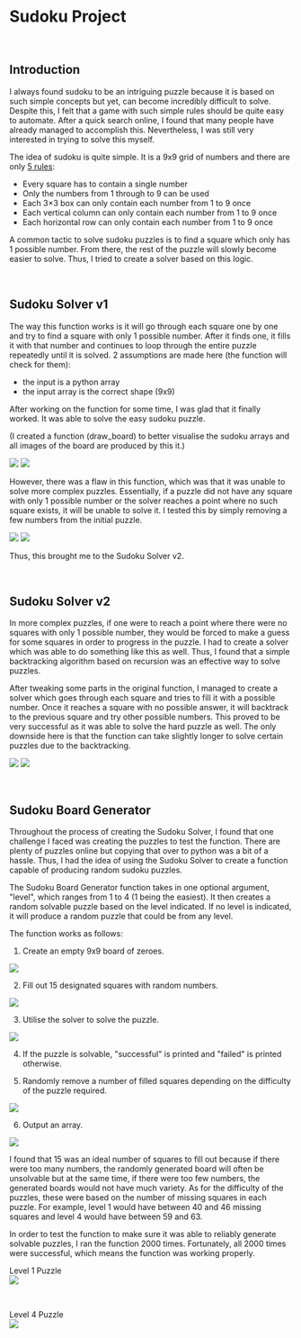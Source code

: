 # Sudoku Project

<br/>

## Introduction

I always found sudoku to be an intriguing puzzle because it is based on such simple concepts but yet, can become incredibly difficult to solve. Despite this, I felt that a game with such simple rules should be quite easy to automate. After a quick search online, I found that many people have already managed to accomplish this. Nevertheless, I was still very interested in trying to solve this myself. 

The idea of sudoku is quite simple. It is a 9x9 grid of numbers and there are only [5 rules](https://masteringsudoku.com/sudoku-rules-beginners/):

- Every square has to contain a single number
- Only the numbers from 1 through to 9 can be used
- Each 3×3 box can only contain each number from 1 to 9 once
- Each vertical column can only contain each number from 1 to 9 once
- Each horizontal row can only contain each number from 1 to 9 once

A common tactic to solve sudoku puzzles is to find a square which only has 1 possible number. From there, the rest of the puzzle will slowly become easier to solve. Thus, I tried to create a solver based on this logic.

<br/>

## Sudoku Solver v1

The way this function works is it will go through each square one by one and try to find a square with only 1 possible number. After it finds one, it fills it with that number and continues to loop through the entire puzzle repeatedly until it is solved. 2 assumptions are made here (the function will check for them):

- the input is a python array
- the input array is the correct shape (9x9)

After working on the function for some time, I was glad that it finally worked. It was able to solve the easy sudoku puzzle.

(I created a function (draw_board) to better visualise the sudoku arrays and all images of the board are produced by this it.)

<img src="Images/Easy%20Puzzle%20(unsolved).PNG">  <img src="Images/Easy%20Puzzle%20(solved).PNG">

However, there was a flaw in this function, which was that it was unable to solve more complex puzzles. Essentially, if a puzzle did not have any square with only 1 possible number or the solver reaches a point where no such square exists, it will be unable to solve it. I tested this by simply removing a few numbers from the initial puzzle.

<img src="Images/Hard%20Puzzle%20(unsolved).PNG">  <img src="Images/Hard%20Puzzle%20(failed).PNG">

Thus, this brought me to the Sudoku Solver v2.

<br/>

## Sudoku Solver v2

In more complex puzzles, if one were to reach a point where there were no squares with only 1 possible number, they would be forced to make a guess for some squares in order to progress in the puzzle. I had to create a solver which was able to do something like this as well. Thus, I found that a simple backtracking algorithm based on recursion was an effective way to solve puzzles.

After tweaking some parts in the original function, I managed to create a solver which goes through each square and tries to fill it with a possible number. Once it reaches a square with no possible answer, it will backtrack to the previous square and try other possible numbers. This proved to be very successful as it was able to solve the hard puzzle as well. The only downside here is that the function can take slightly longer to solve certain puzzles due to the backtracking.

<img src="Images/Easy%20Puzzle%20(solved).PNG">  <img src="Images/Hard%20Puzzle%20(solved).PNG">


<br/>

## Sudoku Board Generator

Throughout the process of creating the Sudoku Solver, I found that one challenge I faced was creating the puzzles to test the function. There are plenty of puzzles online but copying that over to python was a bit of a hassle. Thus, I had the idea of using the Sudoku Solver to create a function capable of producing random sudoku puzzles.

The Sudoku Board Generator function takes in one optional argument, "level", which ranges from 1 to 4 (1 being the easiest). It then creates a random solvable puzzle based on the level indicated. If no level is indicated, it will produce a random puzzle that could be from any level.

The function works as follows:

1. Create an empty 9x9 board of zeroes.

<img src="Images/Step%201%20(Board%20Generator).PNG">

2. Fill out 15 designated squares with random numbers.

<img src="Images/Step%202%20(Board%20Generator).PNG">

3. Utilise the solver to solve the puzzle.

<img src="Images/Step%203%20(Board%20Generator).PNG">

4. If the puzzle is solvable, "successful" is printed and "failed" is printed otherwise.

5. Randomly remove a number of filled squares depending on the difficulty of the puzzle required.

<img src="Images/Step%205%20(Board%20Generator).PNG">

6. Output an array.

<img src="Images/Final%20Output.PNG">


I found that 15 was an ideal number of squares to fill out because if there were too many numbers, the randomly generated board will often be unsolvable but at the same time, if there were too few numbers, the generated boards would not have much variety. As for the difficulty of the puzzles, these were based on the number of missing squares in each puzzle. For example, level 1 would have between 40 and 46 missing squares and level 4 would have between 59 and 63.

In order to test the function to make sure it was able to reliably generate solvable puzzles, I ran the function 2000 times. Fortunately, all 2000 times were successful, which means the function was working properly.

Level 1 Puzzle <br/>
<img src="Images/Level%201%20Puzzle.PNG">

<br/>

Level 4 Puzzle <br/>
<img src="Images/Level%204%20Puzzle.PNG">


